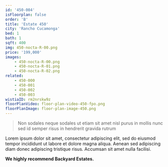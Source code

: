 ```yaml
---
id: '450-004'
isFloorplan: false
order: 'B'
title: 'Estate 450'
city: 'Rancho Cucamonga'
bed: 1
bath: 1
sqft: 400
img: 450-nocta-R-00.png
price: '199,000'
images:
    - 450-nocta-R-00.png
    - 450-nocta-R-01.png
    - 450-nocta-R-02.png
related:
    - 450-000
    - 450-001
    - 450-002
    - 450-003
wistiaID: rm2nrskw9z
floorPlanVideo: floor-plan-video-450-fpo.png
floorPlanImage: floor-plan-image-450.png
---
```


> Non sodales neque sodales ut etiam sit amet nisl purus in mollis nunc sed id semper risus in hendrerit gravida rutrum

Lorem ipsum dolor sit amet, consectetur adipiscing elit, sed do eiusmod tempor incididunt ut labore et dolore magna aliqua. Aenean sed adipiscing diam donec adipiscing tristique risus. Accumsan sit amet nulla facilisi.

**We highly recommend Backyard Estates.**
